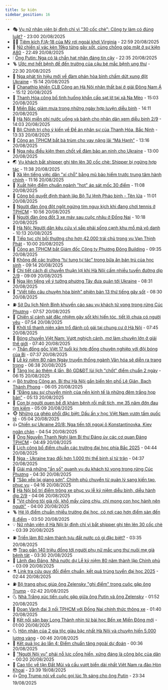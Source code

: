 ```yaml
---
title: Sự kiện
sidebar_position: 16
---
```


<!-- dantri-su-kien:START -->
- 🎭 [Vụ nữ nhân viên bị đình chỉ vì &quot;30 cốc chè&quot;: Công ty làm có đúng luật?](https://dantri.com.vn/lao-dong-viec-lam/vu-nu-nhan-vien-bi-dinh-chi-vi-30-coc-che-cong-ty-lam-co-dung-luat-20250820163335103.htm) - 23:00 20/08/2025
- 👨‍🏫 [Tiêm kích F/A-18 của Mỹ rơi ngoài khơi Virginia](https://dantri.com.vn/the-gioi/tiem-kich-fa-18-cua-my-roi-ngoai-khoi-virginia-20250821054903067.htm) - 22:59 20/08/2025
- 🌮 [Nữ chiến sĩ vác kèn 19kg từng gây sốt, cùng chồng góp mặt ở sự kiện A80](https://dantri.com.vn/doi-song/nu-chien-si-vac-ken-19kg-tung-gay-sot-cung-chong-gop-mat-o-su-kien-a80-20250820174448556.htm) - 22:49 20/08/2025
- 🕯 [Ông Putin: Nga có lá chắn hạt nhân đáng tin cậy](https://dantri.com.vn/the-gioi/ong-putin-nga-co-la-chan-hat-nhan-dang-tin-cay-20250821052031533.htm) - 22:35 20/08/2025
- 🪜 [Ước mơ hết bệnh để đến trường của cậu bé mắc bệnh ung thư](https://dantri.com.vn/tam-long-nhan-ai/uoc-mo-het-benh-de-den-truong-cua-cau-be-mac-benh-ung-thu-20250731102645633.htm) - 22:30 20/08/2025
- 🐘 [Nga phát tín hiệu mới về đàm phán hòa bình chấm dứt xung đột Ukraine](https://dantri.com.vn/the-gioi/nga-phat-tin-hieu-moi-ve-dam-phan-hoa-binh-cham-dut-xung-dot-ukraine-20250820220300071.htm) - 15:14 20/08/2025
- 🤔 [Chanathip khiến CLB Công an Hà Nội nhận thất bại ở giải Đông Nam Á](https://dantri.com.vn/the-thao/chanathip-khien-clb-cong-an-ha-noi-nhan-that-bai-o-giai-dong-nam-a-20250820212618673.htm) - 15:12 20/08/2025
- 🧠 [Thanh Hóa công bố tình huống khẩn cấp sạt lở tại xã Na Mèo](https://dantri.com.vn/xa-hoi/thanh-hoa-cong-bo-tinh-huong-khan-cap-sat-lo-tai-xa-na-meo-20250820214433334.htm) - 15:03 20/08/2025
- 📝 [Miền Bắc giảm mưa trong những ngày hợp luyện diễu binh](https://dantri.com.vn/xa-hoi/mien-bac-giam-mua-trong-nhung-ngay-hop-luyen-dieu-binh-20250820181819753.htm) - 14:11 20/08/2025
- 🦏 [Hà Nội miễn phí nước uống và bánh cho nhân dân xem diễu binh 2/9](https://dantri.com.vn/xa-hoi/ha-noi-mien-phi-nuoc-uong-va-banh-cho-nhan-dan-xem-dieu-binh-29-20250820204858515.htm) - 14:03 20/08/2025
- 🥰 [Bộ Chính trị cho ý kiến về Đề án nhân sự của Thanh Hóa, Bắc Ninh](https://dantri.com.vn/xa-hoi/bo-chinh-tri-cho-y-kien-ve-de-an-nhan-su-cua-thanh-hoa-bac-ninh-20250820203239140.htm) - 13:33 20/08/2025
- 🤗 [Công an TPHCM bắt bà trùm cho vay nặng lãi “Má Hạnh”](https://dantri.com.vn/phap-luat/cong-an-tphcm-bat-ba-trum-cho-vay-nang-lai-ma-hanh-20250820194125714.htm) - 13:16 20/08/2025
- 🌈 [Nga nêu điều kiện then chốt về đảm bảo an ninh cho Ukraine](https://dantri.com.vn/the-gioi/nga-neu-dieu-kien-then-chot-ve-dam-bao-an-ninh-cho-ukraine-20250820194858929.htm) - 13:00 20/08/2025
- 🌏 [Vụ khách bắt shipper ghi tên lên 30 cốc chè: Shipper bị ngừng hợp tác](https://dantri.com.vn/kinh-doanh/vu-khach-bat-shipper-ghi-ten-len-30-coc-che-shipper-bi-ngung-hop-tac-20250820145606726.htm) - 11:38 20/08/2025
- 💄 [Xã lên tiếng việc dân &quot;xí chỗ&quot; bằng mũ bảo hiểm trước trung tâm hành chính](https://dantri.com.vn/xa-hoi/xa-len-tieng-viec-dan-xi-cho-bang-mu-bao-hiem-truoc-trung-tam-hanh-chinh-20250820175011602.htm) - 11:16 20/08/2025
- 👺 [Xuất hiện điểm chuẩn ngành &quot;hot&quot; áp sát mốc 30 điểm](https://dantri.com.vn/giao-duc/xuat-hien-diem-chuan-nganh-hot-ap-sat-moc-30-diem-20250820173132717.htm) - 11:08 20/08/2025
- 👹 [Công bố quyết định thành lập Bộ Tư lệnh Pháo binh - Tên lửa](https://dantri.com.vn/xa-hoi/cong-bo-quyet-dinh-thanh-lap-bo-tu-lenh-phao-binh-ten-lua-20250820173901295.htm) - 11:01 20/08/2025
- 🌊 [Người đàn ông đột ngột ngừng tim nguy kịch khi đang chơi tennis ở TPHCM](https://dantri.com.vn/suc-khoe/nguoi-dan-ong-dot-ngot-ngung-tim-nguy-kich-khi-dang-choi-tennis-o-tphcm-20250820173657026.htm) - 10:56 20/08/2025
- 🤠 [Người đàn ông đốt 3 xe máy sau cuộc nhậu ở Đồng Nai](https://dantri.com.vn/phap-luat/nguoi-dan-ong-dot-3-xe-may-sau-cuoc-nhau-o-dong-nai-20250820170213489.htm) - 10:18 20/08/2025
- 🎊 [Hà Nội: Người dân kêu cứu vì sắp phải sống cạnh khu mồ mả vô danh](https://dantri.com.vn/ban-doc/ha-noi-nguoi-dan-keu-cuu-vi-sap-phai-song-canh-khu-mo-ma-vo-danh-20250820140357255.htm) - 10:13 20/08/2025
- 🐘 [Tiếp tục chi bồi thường cho hơn 42.000 trái chủ trong vụ Vạn Thịnh Phát](https://dantri.com.vn/phap-luat/tiep-tuc-chi-boi-thuong-cho-hon-42000-trai-chu-trong-vu-van-thinh-phat-20250820164838558.htm) - 10:00 20/08/2025
- 💂 [Công an TPHCM bắt Giám đốc Công ty Phương Đông Building](https://dantri.com.vn/phap-luat/cong-an-tphcm-bat-giam-doc-cong-ty-phuong-dong-building-20250820162922650.htm) - 09:35 20/08/2025
- 👹 [Không để các trường “tự tung tự tác” trong bữa ăn bán trú của học sinh](https://dantri.com.vn/giao-duc/khong-de-cac-truong-tu-tung-tu-tac-trong-bua-an-ban-tru-cua-hoc-sinh-20250820160933571.htm) - 09:14 20/08/2025
- 🦒 [Chi tiết cách di chuyển thuận lợi khi Hà Nội cấm nhiều tuyến đường dịp 2/9](https://dantri.com.vn/xa-hoi/chi-tiet-cach-di-chuyen-thuan-loi-khi-ha-noi-cam-nhieu-tuyen-duong-dip-29-20250820151721558.htm) - 09:09 20/08/2025
- 🗽 [Nga lên tiếng về ý tưởng phương Tây đưa quân tới Ukraine](https://dantri.com.vn/the-gioi/nga-len-tieng-ve-y-tuong-phuong-tay-dua-quan-toi-ukraine-20250820152420892.htm) - 08:31 20/08/2025
- 💄 [&quot;Viết tiếp câu chuyện hòa bình&quot; phiên bản 13 thứ tiếng gây sốt](https://dantri.com.vn/giai-tri/viet-tiep-cau-chuyen-hoa-binh-phien-ban-13-thu-tieng-gay-sot-20250820143549081.htm) - 08:30 20/08/2025
- ⛽️ [Sở Du lịch Ninh Bình khuyến cáo sau vụ khách tử vong trong rừng Cúc Phương](https://dantri.com.vn/xa-hoi/so-du-lich-ninh-binh-khuyen-cao-sau-vu-khach-tu-vong-trong-rung-cuc-phuong-20250820145029921.htm) - 07:57 20/08/2025
- 🥷 [Chiến sĩ cảnh sát đặc nhiệm gây sốt khi hiến tóc, tiết lộ chưa có người yêu](https://dantri.com.vn/doi-song/chien-si-canh-sat-dac-nhiem-gay-sot-khi-hien-toc-tiet-lo-chua-co-nguoi-yeu-20250820102956697.htm) - 07:54 20/08/2025
- 🤖 [Khởi tố thanh niên xăm trổ đánh cô gái tại chung cư ở Hà Nội](https://dantri.com.vn/phap-luat/khoi-to-thanh-nien-xam-tro-danh-co-gai-tai-chung-cu-o-ha-noi-20250820144539013.htm) - 07:45 20/08/2025
- 🌊 [Bóng chuyền Việt Nam: Vượt nghịch cảnh, mơ làm chuyện lớn ở giải thế giới](https://dantri.com.vn/the-thao/bong-chuyen-viet-nam-vuot-nghich-canh-mo-lam-chuyen-lon-o-giai-the-gioi-20250820143046347.htm) - 07:40 20/08/2025
- 🔥 [Thần đồng gốc Việt 17 tuổi ký hợp đồng chuyên nghiệp với đội bóng của Bỉ](https://dantri.com.vn/the-thao/than-dong-goc-viet-17-tuoi-ky-hop-dong-chuyen-nghiep-voi-doi-bong-cua-bi-20250820142412556.htm) - 07:37 20/08/2025
- 🦏 [Lễ kỷ niệm 80 năm Ngày truyền thống ngành Văn hóa sẽ diễn ra trang trọng](https://dantri.com.vn/giai-tri/le-ky-niem-80-nam-ngay-truyen-thong-nganh-van-hoa-se-dien-ra-trang-trong-20250820121152325.htm) - 06:38 20/08/2025
- 🐘 [Tăng lọc ảo thêm 4 lần, Bộ GD&amp;ĐT lùi lịch &quot;chốt&quot; điểm chuẩn 2 ngày](https://dantri.com.vn/giao-duc/tang-loc-ao-them-4-lan-bo-gddt-lui-lich-chot-diem-chuan-2-ngay-20250820131048833.htm) - 06:15 20/08/2025
- 🔥 [Bộ trưởng Công an, Bí thư Hà Nội gắn biển tên phố Lê Giản, Bạch Thành Phong](https://dantri.com.vn/xa-hoi/bo-truong-cong-an-bi-thu-ha-noi-gan-bien-ten-pho-le-gian-bach-thanh-phong-20250820115540667.htm) - 06:05 20/08/2025
- 💼 [“Đằng sau sự chuyển mình của nền kinh tế là những đêm trắng họp bàn”](https://dantri.com.vn/xa-hoi/dang-sau-su-chuyen-minh-cua-nen-kinh-te-la-nhung-dem-trang-hop-ban-20250820120356984.htm) - 05:13 20/08/2025
- 🚀 [Con bị người quen bế đi khám bệnh rồi mất tích, mẹ 35 năm đớn đau tìm kiếm](https://dantri.com.vn/xa-hoi/con-bi-nguoi-quen-be-di-kham-benh-roi-mat-tich-me-35-nam-don-dau-tim-kiem-20250819173544874.htm) - 05:09 20/08/2025
- 🐵 [Những ca ghép phổi đặc biệt: Dấu ấn y học Việt Nam vươn tầm quốc tế](https://dantri.com.vn/suc-khoe/nhung-ca-ghep-phoi-dac-biet-dau-an-y-hoc-viet-nam-vuon-tam-quoc-te-20250819165401518.htm) - 05:04 20/08/2025
- 👍 [Chiến sự Ukraine 20/8: Nga tiến tới ngoại ô Konstantinovka, Kiev ngăn chặn](https://dantri.com.vn/the-gioi/chien-su-ukraine-208-nga-tien-toi-ngoai-o-konstantinovka-kiev-ngan-chan-20250820112616882.htm) - 04:54 20/08/2025
- 🚦 [Ông Nguyễn Thanh Nghị làm Bí thư Đảng ủy các cơ quan Đảng TPHCM](https://dantri.com.vn/xa-hoi/ong-nguyen-thanh-nghi-lam-bi-thu-dang-uy-cac-co-quan-dang-tphcm-20250820113935857.htm) - 04:49 20/08/2025
- 🥸 [Lịch công bố điểm chuẩn các trường đại học phía Bắc 2025](https://dantri.com.vn/giao-duc/lich-cong-bo-diem-chuan-cac-truong-dai-hoc-phia-bac-2025-20250820110401732.htm) - 04:44 20/08/2025
- 🥷 [Nga - Ukraine trao đổi hơn 1.000 thi thể binh sĩ tử trận](https://dantri.com.vn/the-gioi/nga-ukraine-trao-doi-hon-1000-thi-the-binh-si-tu-tran-20250820112610169.htm) - 04:37 20/08/2025
- 🤡 [Giải mã những &quot;ẩn số&quot; quanh vụ du khách tử vong trong rừng Cúc Phương](https://dantri.com.vn/xa-hoi/giai-ma-nhung-an-so-quanh-vu-du-khach-tu-vong-trong-rung-cuc-phuong-20250820085038485.htm) - 04:30 20/08/2025
- 🥳 [“Sắp xếp lại giang sơn”, Chính phủ chuyển từ quản lý sang kiến tạo, phục vụ](https://dantri.com.vn/xa-hoi/sap-xep-lai-giang-son-chinh-phu-chuyen-tu-quan-ly-sang-kien-tao-phuc-vu-20250820110301920.htm) - 04:16 20/08/2025
- 🤩 [Hà Nội bố trí điểm trông xe phục vụ lễ kỷ niệm diễu binh, diễu hành dịp 2/9](https://dantri.com.vn/xa-hoi/ha-noi-bo-tri-diem-trong-xe-phuc-vu-le-ky-niem-dieu-binh-dieu-hanh-dip-29-20250820105943983.htm) - 04:06 20/08/2025
- 🎡 [&quot;Vợ chồng tôi già rồi, khổ mấy cũng chịu, chỉ mong con học hành nên người&quot;](https://dantri.com.vn/tam-long-nhan-ai/vo-chong-toi-gia-roi-kho-may-cung-chiu-chi-mong-con-hoc-hanh-nen-nguoi-20250730103103425.htm) - 04:00 20/08/2025
- 🪜 [Hé lộ điểm chuẩn nhiều trường đại học, có nơi cao hơn điểm sàn đến 8 điểm](https://dantri.com.vn/giao-duc/he-lo-diem-chuan-nhieu-truong-dai-hoc-co-noi-cao-hon-diem-san-den-8-diem-20250820093759406.htm) - 03:50 20/08/2025
- 💡 [Nữ nhân viên ở Hà Nội bị đình chỉ vì bắt shipper ghi tên lên 30 cốc chè](https://dantri.com.vn/lao-dong-viec-lam/nu-nhan-vien-o-ha-noi-bi-dinh-chi-vi-bat-shipper-ghi-ten-len-30-coc-che-20250820101735284.htm) - 03:39 20/08/2025
- ⛽️ [Triển lãm 80 năm thành tựu đất nước có gì đặc biệt?](https://dantri.com.vn/xa-hoi/trien-lam-80-nam-thanh-tuu-dat-nuoc-co-gi-dac-biet-20250820102820805.htm) - 03:35 20/08/2025
- 😎 [Trao gần 140 triệu đồng tới người phụ nữ mắc ung thư nuôi mẹ già bệnh tật](https://dantri.com.vn/tam-long-nhan-ai/trao-gan-140-trieu-dong-toi-nguoi-phu-nu-mac-ung-thu-nuoi-me-gia-benh-tat-20250819194017605.htm) - 03:30 20/08/2025
- 🗽 [Lãnh đạo Đảng, Nhà nước dự Lễ kỷ niệm 80 năm thành lập Chính phủ](https://dantri.com.vn/xa-hoi/lanh-dao-dang-nha-nuoc-du-le-ky-niem-80-nam-thanh-lap-chinh-phu-20250820100229237.htm) - 03:09 20/08/2025
- ⚗️ [Link tra cứu quy đổi điểm chuẩn, kết quả trúng tuyển đại học 2025](https://dantri.com.vn/giao-duc/link-tra-cuu-quy-doi-diem-chuan-ket-qua-trung-tuyen-dai-hoc-2025-20250820083950303.htm) - 02:44 20/08/2025
- ⛽️ [Bộ trang phục giúp ông Zelensky &quot;ghi điểm&quot; trong cuộc gặp ông Trump](https://dantri.com.vn/the-gioi/bo-trang-phuc-giup-ong-zelensky-ghi-diem-trong-cuoc-gap-ong-trump-20250820085933451.htm) - 02:42 20/08/2025
- 🌜 [Nhà Trắng xúc tiến cuộc gặp giữa ông Putin và ông Zelensky](https://dantri.com.vn/the-gioi/nha-trang-xuc-tien-cuoc-gap-giua-ong-putin-va-ong-zelensky-20250820081222874.htm) - 01:52 20/08/2025
- 🦩 [Đoạn Vành đai 3 nối TPHCM với Đồng Nai chính thức thông xe](https://dantri.com.vn/xa-hoi/doan-vanh-dai-3-noi-tphcm-voi-dong-nai-chinh-thuc-thong-xe-20250818132744518.htm) - 01:40 20/08/2025
- 🦒 [Kết nối sân bay Long Thành nhìn từ bài học Bến xe Miền Đông mới](https://dantri.com.vn/xa-hoi/ket-noi-san-bay-long-thanh-nhin-tu-bai-hoc-ben-xe-mien-dong-moi-20250816174545042.htm) - 01:00 20/08/2025
- 🌜 [Hôn nhân của 2 gia tộc giàu bậc nhất Hà Nội và chuyện hiến 5.000 lượng vàng](https://dantri.com.vn/doi-song/hon-nhan-cua-2-gia-toc-giau-bac-nhat-ha-noi-va-chuyen-hien-5000-luong-vang-20250818095642768.htm) - 00:46 20/08/2025
- 🐎 [Kết quả lọc ảo lần 4: Điểm chuẩn tăng ngoài dự đoán](https://dantri.com.vn/giao-duc/ket-qua-loc-ao-lan-4-diem-chuan-tang-ngoai-du-doan-20250820072736946.htm) - 00:36 20/08/2025
- 🌋 [&quot;Người Nội vụ&quot; phải nỗ lực cống hiến, xứng đáng là công bộc của dân](https://dantri.com.vn/noi-vu/nguoi-noi-vu-phai-no-luc-cong-hien-xung-dang-la-cong-boc-cua-dan-20250819103528948.htm) - 00:20 20/08/2025
- 🧰 [Cao tốc về tận Đất Mũi và cầu vượt biển dài nhất Việt Nam ra đảo Hòn Khoai](https://dantri.com.vn/xa-hoi/cao-toc-ve-tan-dat-mui-va-cau-vuot-bien-dai-nhat-viet-nam-ra-dao-hon-khoai-20250820005342578.htm) - 23:39 19/08/2025
- 👍 [Ông Trump nói về cuộc gọi lúc 1h sáng cho ông Putin](https://dantri.com.vn/the-gioi/ong-trump-noi-ve-cuoc-goi-luc-1h-sang-cho-ong-putin-20250820062148125.htm) - 23:34 19/08/2025<!-- dantri-su-kien:END -->
